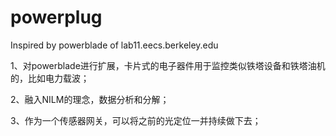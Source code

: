 # powerplug
Inspired by powerblade of lab11.eecs.berkeley.edu



1、对powerblade进行扩展，卡片式的电子器件用于监控类似铁塔设备和铁塔油机的，比如电力载波；

2、融入NILM的理念，数据分析和分解；

3、作为一个传感器网关，可以将之前的光定位一并持续做下去；

